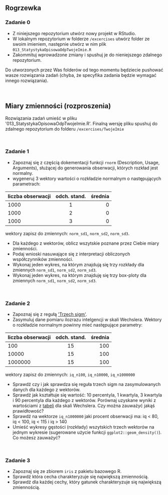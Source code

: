 
<br/>

## Rogrzewka

### Zadanie 0

- Z niniejszego repozytorium utwórz nowy projekt w RStudio.
- W lokalnym repozytorium w folderze `/excercises` utwórz folder ze swoim imieniem, następnie utwórz 
w nim plik `013_StatystykaOpisowaOdpTwojeImie.R`
- Zakommituj wprowadzone zmiany i spushuj je do nieniejszego zdalnego repozytorium.

Do utworzonych przez Was folderów od tego momentu będziecie pushować wasze rozwiązania zadań (chyba, 
że specyfika zadania będzie wymagać innego rozwiązania).

<br/>

## Miary zmienności (rozproszenia)

Rozwiązania zadań umieść w pliku '013_StatystykaOpisowaOdpTwojeImie.R'. Finalną wersję pliku spushuj
do zdalnego repozytorium do folderu `/excercises/TwojeImie`

<br/>

### Zadanie 1

- Zapoznaj się z częścią dokementacji funkcji `rnorm` (Description, Usage, Arguments), służącej do 
generowania obserwacji, których rozkład jest normalny.
- wygeneruj 3 wektory wartości o rozkładzie normalnym o następujących parametrach: 

| liczba obserwacji | odch. stand.  | średnia |
| ------------------|:-------------:| -------:|
| 1000              | 1             | 0       |
| 1000              | 2             | 0       |
| 1000              | 3             | 0       |

wektory zapisz do zmiennych: `norm_sd1`, `norm_sd2`, `norm_sd3`.

- Dla każdego z wektorów, oblicz wszytskie poznane przez Ciebie miary zmienności. 
- Podaj wnioski nasuwające się z interpretacji obliczonych współczynników zmienności.
- Wykonaj jeden wykres, na którym znajdują się trzy rozkłady dla zmiennych `norm_sd1`, `norm_sd2`, `norm_sd3`.
- Wykonaj jeden wykres, na którym znajduję się trzy box-ploty dla zmiennych `norm_sd1`, `norm_sd2`, `norm_sd3`.

<br/>

### Zadanie 2

- Zapoznaj się z regułą ['Trzech sigm'](http://www.naukowiec.org/wiedza/statystyka/regula-trzech-sigm_709.html).
- Zasymuluj dane pomiaru ilozrazu intelgencji w skali Wechslera. Wektory o rozkładzie normalnym powinny
mieć następujące parametry:

| liczba obserwacji | odch. stand.  | średnia |
| ------------------|:-------------:| -------:|
| 100               | 15            | 100     |
| 10000             | 15            | 100     |
| 1000000           | 15            | 100     |

wektory zapisz do zmiennych: `iq_n100`, `iq_n10000`, `iq_n1000000`

- Sprawdź czy i jak sprawdza się reguła trzech sigm na zasymulowanych danych dla każdego z wektorów.
- Sprawdź jak kształtuje się wartość: 10 percentyla, 1 kwartyla, 3 kwartyla i 90 percentyla dla każdego z wektorów.
Porównaj uzyskane wyniki z wartościami z [tabeli](http://www.iqsociety.org/general/IQchart.pdf) dla skali Wechslera. Czy można zauważyć jakąś prawidłowość?
- Sprawdź na wektorze `iq_n1000000` jaki procent obserwacji ma: iq < 80, iq < 100, iq < 115 i iq > 140
- Umieść wykresy gęstości (rozkłady) wszytskich trzech wektorów na jednym wykresie (sugerowane użycie funkcji `ggplot2::geom_density()`). Co możesz zauważyć?

<br/>

### Zadanie 3

- Zapoznaj się ze zbiorem `iris` z pakietu bazowego R.
- Sprawdź która cecha charakteryzuje się największą zmiennością.
- Sprawdź dla każdej cechy, który gatunek charakteryzuje się największą zmiennością.

<br/>



